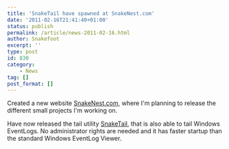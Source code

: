 ```yaml
---
title: 'SnakeTail have spawned at SnakeNest.com'
date: '2011-02-16T21:41:40+01:00'
status: publish
permalink: /article/news-2011-02-16.html
author: Snakefoot
excerpt: ''
type: post
id: 830
category:
    - News
tag: []
post_format: []
---
```

Created a new website [SnakeNest.com](http://snakenest.com/), where I'm planning to release the different small projects I'm working on.  
  
 Have now released the tail utility [SnakeTail](http://snakenest.com/snaketail/), that is also able to tail Windows EventLogs. No administrator rights are needed and it has faster startup than the standard Windows EventLog Viewer.
